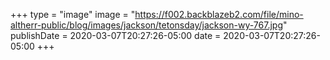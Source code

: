 +++
type = "image"
image = "https://f002.backblazeb2.com/file/mino-altherr-public/blog/images/jackson/tetonsday/jackson-wy-767.jpg"
publishDate = 2020-03-07T20:27:26-05:00
date = 2020-03-07T20:27:26-05:00
+++
